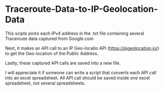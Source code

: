 # Traceroute-Data-to-IP-Geolocation-Data

This scipts picks each IPv4 address in the .txt file containing several Traceroute data captured from Google.com

Next, it makes an API call to an IP Geo-locatio API (https://ipgeolocation.io/) to get the Geo-location of the Public Address.

Lastly, these captured API calls are saved into a new file.

I will appreciate it if someone can write a script that converts each API call into an excel spreadsheet. All API call should be saved inside one excel spreadsheet, not several spreadsheets.
